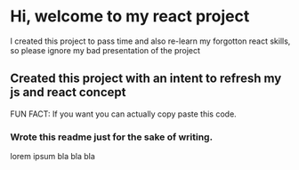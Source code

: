 # Hi, welcome to my react project

I created this project to pass time and also re-learn my forgotton react skills, so please ignore my bad presentation of the project

## Created this project with an intent to refresh my js and react concept

FUN FACT: If you want you can actually copy paste this code.

### Wrote this readme just for the sake of writing.

lorem ipsum bla bla bla

